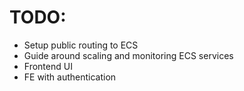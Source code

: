 # TODO:
* Setup public routing to ECS
* Guide around scaling and monitoring ECS services
* Frontend UI
* FE with authentication